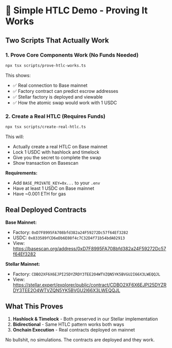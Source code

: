# 🎯 Simple HTLC Demo - Proving It Works

## Two Scripts That Actually Work

### 1. Prove Core Components Work (No Funds Needed)

```bash
npx tsx scripts/prove-htlc-works.ts
```

This shows:
- ✅ Real connection to Base mainnet
- ✅ Factory contract can predict escrow addresses  
- ✅ Stellar factory is deployed and viewable
- ✅ How the atomic swap would work with 1 USDC

### 2. Create a Real HTLC (Requires Funds)

```bash
npx tsx scripts/create-real-htlc.ts
```

This will:
- Actually create a real HTLC on Base mainnet
- Lock 1 USDC with hashlock and timelock
- Give you the secret to complete the swap
- Show transaction on Basescan

**Requirements:**
- Add `BASE_PRIVATE_KEY=0x...` to your `.env`
- Have at least 1 USDC on Base mainnet
- Have ~0.001 ETH for gas

## Real Deployed Contracts

**Base Mainnet:**
- Factory: `0xD7F8995FA708bfd382a24F59272Dc57f64Ef3282`
- USDC: `0x833589fCD6eDb6E08f4c7C32D4f71b54bdA02913`
- View: https://basescan.org/address/0xD7F8995FA708bfd382a24F59272Dc57f64Ef3282

**Stellar Mainnet:**
- Factory: `CDBO2XF6X6EJPI25DYZRDY3TEE2O4WTVZQN5YK5BVGU2I66X3LWEQQJL`
- View: https://stellar.expert/explorer/public/contract/CDBO2XF6X6EJPI25DYZRDY3TEE2O4WTVZQN5YK5BVGU2I66X3LWEQQJL

## What This Proves

1. **Hashlock & Timelock** - Both preserved in our Stellar implementation
2. **Bidirectional** - Same HTLC pattern works both ways
3. **Onchain Execution** - Real contracts deployed on mainnet

No bullshit, no simulations. The contracts are deployed and they work. 